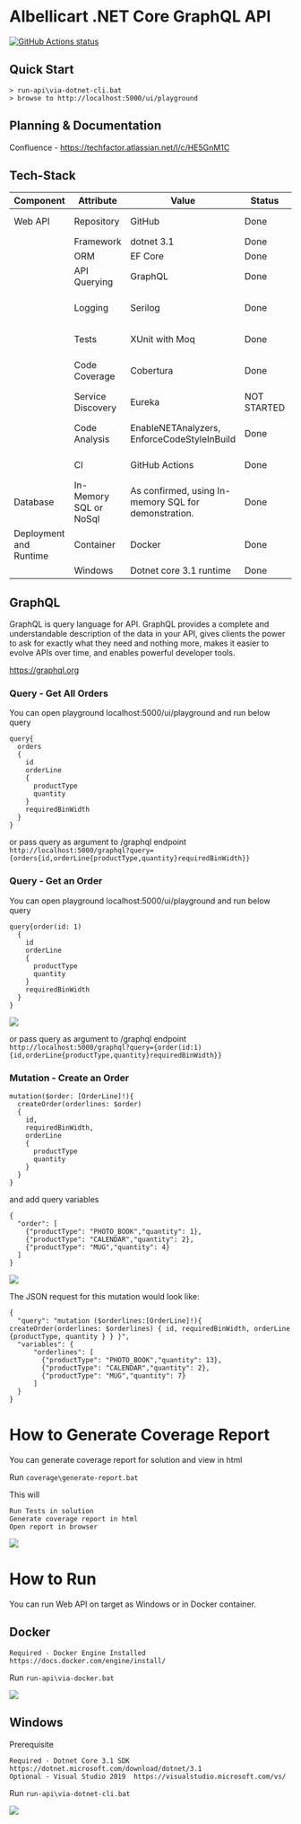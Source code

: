 
# Albellicart .NET Core GraphQL API

<p align="left">
  <a href="https://github.com/ThePravinDeshmukh/albelli-cart"><img alt="GitHub Actions status" src="https://github.com/ThePravinDeshmukh/albelli-cart/workflows/.NET/badge.svg"></a>
</p>

## Quick Start
```
> run-api\via-dotnet-cli.bat
> browse to http://localhost:5000/ui/playground
```

## Planning & Documentation
Confluence - https://techfactor.atlassian.net/l/c/HE5GnM1C

## Tech-Stack

| Component        	| Attribute					| Value  	| Status  | Reference |
| ------------- 	|-------------		| -------------	| ------------- |-------------|
| Web API | Repository | GitHub | Done | https://github.com/ThePravinDeshmukh/albelli-cart |
|  | Framework | dotnet 3.1 | Done | https://dotnet.microsoft.com/download/dotnet/3.1 |
|  | ORM | EF Core | Done | https://docs.microsoft.com/en-us/ef/core/ |
|  | API Querying | GraphQL | Done | https://github.com/graphql-dotnet/graphql-dotnet |
|  | Logging | Serilog | Done | https://docs.microsoft.com/en-us/aspnet/core/fundamentals/logging/?view=aspnetcore-3.1 |
|  | Tests | XUnit with Moq | Done | EF Core Testing https://docs.microsoft.com/en-us/ef/core/testing/ |
|  | Code Coverage | Cobertura | Done | https://docs.microsoft.com/en-us/dotnet/core/testing/unit-testing-code-coverage?tabs=windows |
|  | Service Discovery | Eureka | NOT STARTED | https://steeltoe.io/service-discovery/get-started/eureka |
|  | Code Analysis | EnableNETAnalyzers, EnforceCodeStyleInBuild | Done | https://docs.microsoft.com/en-us/dotnet/fundamentals/code-analysis/overview#code-quality-analysis |
|  | CI | GitHub Actions | Done | https://github.com/ThePravinDeshmukh/albelli-cart/actions |
| Database | In-Memory SQL or NoSql | As confirmed, using In-memory SQL for demonstration. | Done | https://docs.microsoft.com/en-us/ef/core/providers/in-memory/?tabs=dotnet-core-cli |
| Deployment and Runtime | Container | Docker | Done | Run ```run-api\via-docker.bat``` |
|  | Windows | Dotnet core 3.1 runtime | Done | Run ```run-api\via-dotnet-cli.bat``` |


## GraphQL

GraphQL is query language for API.
GraphQL provides a complete and understandable description of the data in your API, gives clients the power to ask for exactly what they need and nothing more, 
makes it easier to evolve APIs over time, and enables powerful developer tools.

https://graphql.org

### Query - Get All Orders

You can open playground localhost:5000/ui/playground and run below query
``` 
query{
  orders
  {
    id
    orderLine
    {
      productType
      quantity
    }
    requiredBinWidth
  }
} 
```

or pass query as argument to /graphql endpoint
``` http://localhost:5000/graphql?query={orders{id,orderLine{productType,quantity}requiredBinWidth}} ```


### Query - Get an Order

You can open playground localhost:5000/ui/playground and run below query
``` 
query{order(id: 1)
  {
    id
    orderLine
    {
      productType
      quantity
    }
    requiredBinWidth
  }
} 
```

![](img/get-order.JPG)

or pass query as argument to /graphql endpoint
``` http://localhost:5000/graphql?query={order(id:1){id,orderLine{productType,quantity}requiredBinWidth}} ```

### Mutation - Create an Order

```
mutation($order: [OrderLine]!){
  createOrder(orderlines: $order)
  {
    id,
    requiredBinWidth,
    orderLine
    {
      productType
      quantity
    }
  }
}
```
and add query variables

```
{
  "order": [
    {"productType": "PHOTO_BOOK","quantity": 1},
    {"productType": "CALENDAR","quantity": 2},
    {"productType": "MUG","quantity": 4}
  ]
}
```

![](img/create-order.JPG)

The JSON request for this mutation would look like:
```
{
  "query": "mutation ($orderlines:[OrderLine]!){ createOrder(orderlines: $orderlines) { id, requiredBinWidth, orderLine {productType, quantity } } }",
  "variables": {
      "orderlines": [
        {"productType": "PHOTO_BOOK","quantity": 13},
        {"productType": "CALENDAR","quantity": 2},
        {"productType": "MUG","quantity": 7}
      ]
  }
}
```

# How to Generate Coverage Report

You can generate coverage report for solution and view in html

Run
```coverage\generate-report.bat```

This will 

    Run Tests in solution
    Generate coverage report in html
    Open report in browser
	
![](img/generate-coverage-report.gif)

# How to Run

You can run Web API on target as Windows or in Docker container.

## Docker

    Required - Docker Engine Installed https://docs.docker.com/engine/install/

Run
```run-api\via-docker.bat```

![](img/run-via-docker.gif)

## Windows 
Prerequisite

	Required - Dotnet Core 3.1 SDK  https://dotnet.microsoft.com/download/dotnet/3.1
	Optional - Visual Studio 2019  https://visualstudio.microsoft.com/vs/
Run
```run-api\via-dotnet-cli.bat```

![](img/run-via-dotnet-cli.gif)
 
